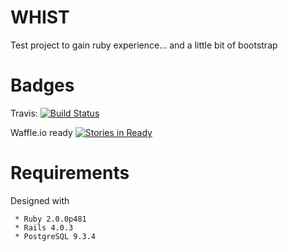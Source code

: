 
WHIST
=====

Test project to gain ruby experience... and a little bit of bootstrap

# Badges

Travis: [![Build Status](https://travis-ci.org/CeeBeeUK/whist.svg?branch=master)](https://travis-ci.org/CeeBeeUK/whist)

Waffle.io ready [![Stories in Ready](https://badge.waffle.io/ceebeeuk/whist.png?label=ready&title=Ready)](https://waffle.io/ceebeeuk/whist)
# Requirements

Designed with 
```
 * Ruby 2.0.0p481
 * Rails 4.0.3
 * PostgreSQL 9.3.4
```